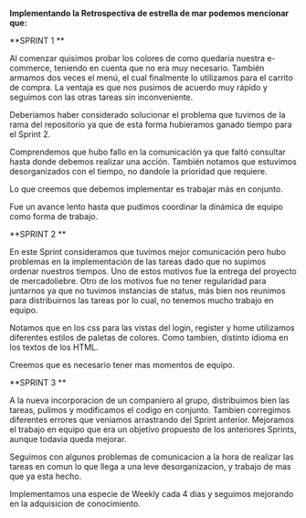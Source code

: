 
**Implementando la Retrospectiva de estrella de mar podemos mencionar que:**

 **SPRINT 1 ** 

Al comenzar quisimos probar los colores de como quedaria nuestra e-commerce, teniendo en cuenta que no era muy necesario.
También armamos dos veces el menú, el cual finalmente lo utilizamos para el carrito de compra. 
La ventaja es que nos pusimos de acuerdo muy rápido y seguimos con las otras tareas sin inconveniente. 

Deberiamos haber considerado solucionar el problema que tuvimos de la rama del repositorio ya que de esta forma hubieramos ganado tiempo para el Sprint 2.

Comprendemos que hubo fallo en la comunicación ya que faltó consultar hasta donde debemos realizar una acción.
También notamos que estuvimos desorganizados con el tiempo, no dandole la prioridad que requiere.

Lo que creemos que debemos implementar es trabajar más en conjunto.

Fue un avance lento hasta que pudimos coordinar la dinámica de equipo como forma de trabajo.
 
 **SPRINT 2 ** 
 
En este Sprint consideramos que tuvimos mejor comunicación pero hubo problemas en la implementación de las tareas dado que no supimos ordenar nuestros tiempos. Uno de estos motivos fue la entrega del proyecto de mercadoliebre.
Otro de los motivos fue no tener regularidad para juntarnos ya que no tuvimos instancias de status, más bien nos reunimos para distribuirnos las tareas por lo cual, no tenemos mucho trabajo en equipo.

Notamos que en los css para las vistas del login, register y home utilizamos diferentes estilos de paletas de colores. Como tambien, distinto idioma en los textos de los HTML.

Creemos que es necesario tener mas momentos de equipo.

 **SPRINT 3 ** 

A la nueva incorporacion de un companiero al grupo, distribuimos bien las tareas, pulimos y modificamos el codigo en conjunto. Tambien corregimos diferentes errores que veniamos arrastrando del Sprint anterior. 
Mejoramos el trabajo en equipo que era un objetivo propuesto de los anteriores Sprints, aunque todavia queda mejorar. 

Seguimos con algunos problemas de comunicacion a la hora de realizar las tareas en comun lo que llega a una leve desorganizacion, y trabajo de mas que ya esta hecho.

Implementamos una especie de Weekly cada 4 dias y seguimos mejorando en la adquisicion de conocimiento.
